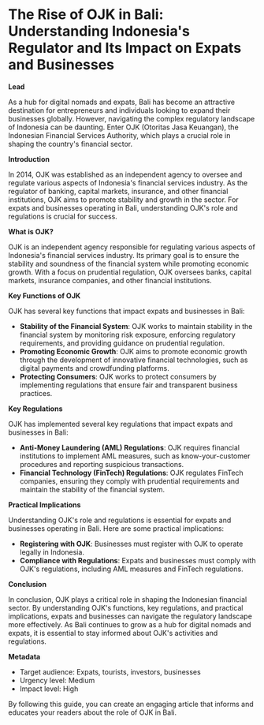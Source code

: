 # The Rise of OJK in Bali: Understanding Indonesia's Regulator and Its Impact on Expats and Businesses

**Lead**

As a hub for digital nomads and expats, Bali has become an attractive destination for entrepreneurs and individuals looking to expand their businesses globally. However, navigating the complex regulatory landscape of Indonesia can be daunting. Enter OJK (Otoritas Jasa Keuangan), the Indonesian Financial Services Authority, which plays a crucial role in shaping the country's financial sector.

**Introduction**

In 2014, OJK was established as an independent agency to oversee and regulate various aspects of Indonesia's financial services industry. As the regulator of banking, capital markets, insurance, and other financial institutions, OJK aims to promote stability and growth in the sector. For expats and businesses operating in Bali, understanding OJK's role and regulations is crucial for success.

**What is OJK?**

OJK is an independent agency responsible for regulating various aspects of Indonesia's financial services industry. Its primary goal is to ensure the stability and soundness of the financial system while promoting economic growth. With a focus on prudential regulation, OJK oversees banks, capital markets, insurance companies, and other financial institutions.

**Key Functions of OJK**

OJK has several key functions that impact expats and businesses in Bali:

*   **Stability of the Financial System**: OJK works to maintain stability in the financial system by monitoring risk exposure, enforcing regulatory requirements, and providing guidance on prudential regulation.
*   **Promoting Economic Growth**: OJK aims to promote economic growth through the development of innovative financial technologies, such as digital payments and crowdfunding platforms.
*   **Protecting Consumers**: OJK works to protect consumers by implementing regulations that ensure fair and transparent business practices.

**Key Regulations**

OJK has implemented several key regulations that impact expats and businesses in Bali:

*   **Anti-Money Laundering (AML) Regulations**: OJK requires financial institutions to implement AML measures, such as know-your-customer procedures and reporting suspicious transactions.
*   **Financial Technology (FinTech) Regulations**: OJK regulates FinTech companies, ensuring they comply with prudential requirements and maintain the stability of the financial system.

**Practical Implications**

Understanding OJK's role and regulations is essential for expats and businesses operating in Bali. Here are some practical implications:

*   **Registering with OJK**: Businesses must register with OJK to operate legally in Indonesia.
*   **Compliance with Regulations**: Expats and businesses must comply with OJK's regulations, including AML measures and FinTech regulations.

**Conclusion**

In conclusion, OJK plays a critical role in shaping the Indonesian financial sector. By understanding OJK's functions, key regulations, and practical implications, expats and businesses can navigate the regulatory landscape more effectively. As Bali continues to grow as a hub for digital nomads and expats, it is essential to stay informed about OJK's activities and regulations.

**Metadata**

*   Target audience: Expats, tourists, investors, businesses
*   Urgency level: Medium
*   Impact level: High

By following this guide, you can create an engaging article that informs and educates your readers about the role of OJK in Bali.